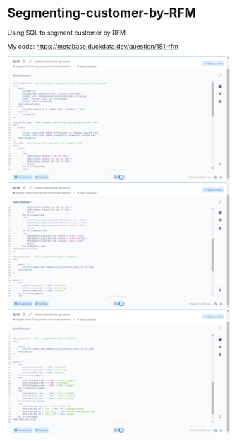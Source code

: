 # Segmenting-customer-by-RFM
Using SQL to segment customer by RFM

My code: https://metabase.duckdata.dev/question/181-rfm

![alt text](https://github.com/Nguyenthanhtrung99/Segmenting-customer-by-RFM/blob/80aa5b9801b6a8370f0ea7e9a4d7f32fb54f4959/Screenshot%20(412).png)
![alt text](https://github.com/Nguyenthanhtrung99/Segmenting-customer-by-RFM/blob/80aa5b9801b6a8370f0ea7e9a4d7f32fb54f4959/Screenshot%20(413).png)
![alt text](https://github.com/Nguyenthanhtrung99/Segmenting-customer-by-RFM/blob/80aa5b9801b6a8370f0ea7e9a4d7f32fb54f4959/Screenshot%20(414).png)
